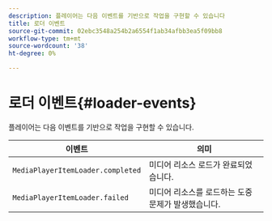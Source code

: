 ```yaml
---
description: 플레이어는 다음 이벤트를 기반으로 작업을 구현할 수 있습니다
title: 로더 이벤트
source-git-commit: 02ebc3548a254b2a6554f1ab34afbb3ea5f09bb8
workflow-type: tm+mt
source-wordcount: '38'
ht-degree: 0%

---
```


# 로더 이벤트{#loader-events}

플레이어는 다음 이벤트를 기반으로 작업을 구현할 수 있습니다.

| 이벤트 | 의미 |
|---|---|
| `MediaPlayerItemLoader.completed` | 미디어 리소스 로드가 완료되었습니다. |
| `MediaPlayerItemLoader.failed` | 미디어 리소스를 로드하는 도중 문제가 발생했습니다. |
